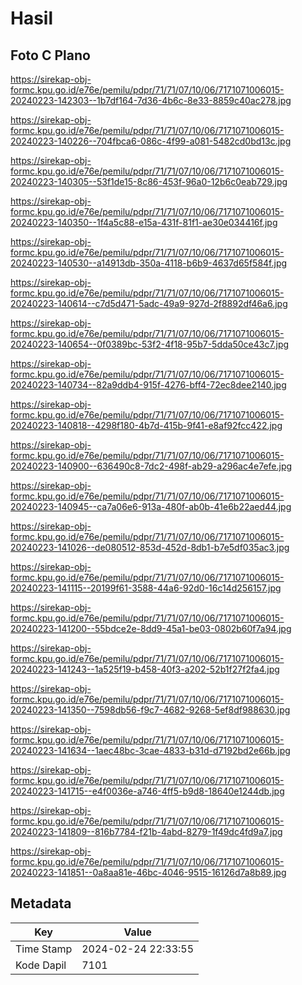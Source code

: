 # Hasil

## Foto C Plano

https://sirekap-obj-formc.kpu.go.id/e76e/pemilu/pdpr/71/71/07/10/06/7171071006015-20240223-142303--1b7df164-7d36-4b6c-8e33-8859c40ac278.jpg

https://sirekap-obj-formc.kpu.go.id/e76e/pemilu/pdpr/71/71/07/10/06/7171071006015-20240223-140226--704fbca6-086c-4f99-a081-5482cd0bd13c.jpg

https://sirekap-obj-formc.kpu.go.id/e76e/pemilu/pdpr/71/71/07/10/06/7171071006015-20240223-140305--53f1de15-8c86-453f-96a0-12b6c0eab729.jpg

https://sirekap-obj-formc.kpu.go.id/e76e/pemilu/pdpr/71/71/07/10/06/7171071006015-20240223-140350--1f4a5c88-e15a-431f-81f1-ae30e034416f.jpg

https://sirekap-obj-formc.kpu.go.id/e76e/pemilu/pdpr/71/71/07/10/06/7171071006015-20240223-140530--a14913db-350a-4118-b6b9-4637d65f584f.jpg

https://sirekap-obj-formc.kpu.go.id/e76e/pemilu/pdpr/71/71/07/10/06/7171071006015-20240223-140614--c7d5d471-5adc-49a9-927d-2f8892df46a6.jpg

https://sirekap-obj-formc.kpu.go.id/e76e/pemilu/pdpr/71/71/07/10/06/7171071006015-20240223-140654--0f0389bc-53f2-4f18-95b7-5dda50ce43c7.jpg

https://sirekap-obj-formc.kpu.go.id/e76e/pemilu/pdpr/71/71/07/10/06/7171071006015-20240223-140734--82a9ddb4-915f-4276-bff4-72ec8dee2140.jpg

https://sirekap-obj-formc.kpu.go.id/e76e/pemilu/pdpr/71/71/07/10/06/7171071006015-20240223-140818--4298f180-4b7d-415b-9f41-e8af92fcc422.jpg

https://sirekap-obj-formc.kpu.go.id/e76e/pemilu/pdpr/71/71/07/10/06/7171071006015-20240223-140900--636490c8-7dc2-498f-ab29-a296ac4e7efe.jpg

https://sirekap-obj-formc.kpu.go.id/e76e/pemilu/pdpr/71/71/07/10/06/7171071006015-20240223-140945--ca7a06e6-913a-480f-ab0b-41e6b22aed44.jpg

https://sirekap-obj-formc.kpu.go.id/e76e/pemilu/pdpr/71/71/07/10/06/7171071006015-20240223-141026--de080512-853d-452d-8db1-b7e5df035ac3.jpg

https://sirekap-obj-formc.kpu.go.id/e76e/pemilu/pdpr/71/71/07/10/06/7171071006015-20240223-141115--20199f61-3588-44a6-92d0-16c14d256157.jpg

https://sirekap-obj-formc.kpu.go.id/e76e/pemilu/pdpr/71/71/07/10/06/7171071006015-20240223-141200--55bdce2e-8dd9-45a1-be03-0802b60f7a94.jpg

https://sirekap-obj-formc.kpu.go.id/e76e/pemilu/pdpr/71/71/07/10/06/7171071006015-20240223-141243--1a525f19-b458-40f3-a202-52b1f27f2fa4.jpg

https://sirekap-obj-formc.kpu.go.id/e76e/pemilu/pdpr/71/71/07/10/06/7171071006015-20240223-141350--7598db56-f9c7-4682-9268-5ef8df988630.jpg

https://sirekap-obj-formc.kpu.go.id/e76e/pemilu/pdpr/71/71/07/10/06/7171071006015-20240223-141634--1aec48bc-3cae-4833-b31d-d7192bd2e66b.jpg

https://sirekap-obj-formc.kpu.go.id/e76e/pemilu/pdpr/71/71/07/10/06/7171071006015-20240223-141715--e4f0036e-a746-4ff5-b9d8-18640e1244db.jpg

https://sirekap-obj-formc.kpu.go.id/e76e/pemilu/pdpr/71/71/07/10/06/7171071006015-20240223-141809--816b7784-f21b-4abd-8279-1f49dc4fd9a7.jpg

https://sirekap-obj-formc.kpu.go.id/e76e/pemilu/pdpr/71/71/07/10/06/7171071006015-20240223-141851--0a8aa81e-46bc-4046-9515-16126d7a8b89.jpg


## Metadata

| Key        | Value               |
| ---------- | ------------------- |
| Time Stamp | 2024-02-24 22:33:55 |
| Kode Dapil | 7101                |



